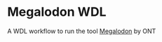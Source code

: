 # Megalodon WDL

A WDL workflow to run the tool [Megalodon](https://github.com/nanoporetech/megalodon/) by ONT